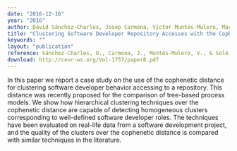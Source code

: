```yaml
---
date: "2016-12-16"
year: "2016"
author: David Sánchez-Charles, Josep Carmona, Victor Muntés-Mulero, Marc Solé
title: "Clustering Software Developer Repository Accesses with the Cophenetic Distance"
keywords: ""
layout: "publication"
reference: Sánchez-Charles, D., Carmona, J., Muntés-Mulero, V., & Solé, M. (2016). Clustering Software Developer Repository Accesses with the Cophenetic Distance. In SIMPDA (pp. 100-110).
download: http://ceur-ws.org/Vol-1757/paper8.pdf
---
```


In this paper we report a case study on the use of the cophenetic distance for clustering software developer behavior accessing to a repository. This distance was recently proposed for the comparison of tree-based process models. We show how hierarchical clustering techniques over the cophenetic distance are capable of detecting homogeneous clusters corresponding to well-defined software developer roles. The techniques have been evaluated on real-life data from a software development project, and the quality of the clusters over the cophenetic distance is compared with similar techniques in the literature.
